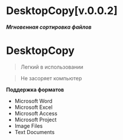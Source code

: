 # DesktopCopy[v.0.0.2]



***Мгновенная сортировка файлов***

# DesktopCopy

> Легкий в использовании

> Не засоряет компьютер


**Поддержка форматов**

- Microsoft Word
- Microsoft Excel
- Microsoft Access
- Microsoft Project
- Image Files
- Text Documents
